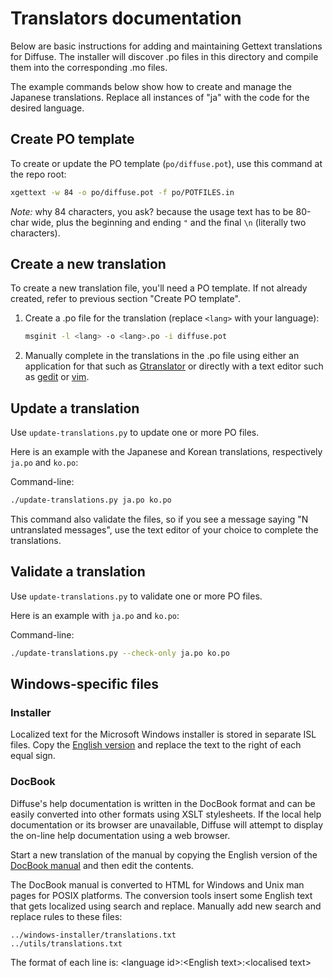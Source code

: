 # Translators documentation

Below are basic instructions for adding and maintaining Gettext translations
for Diffuse.  The installer will discover .po files in this directory and
compile them into the corresponding .mo files.

The example commands below show how to create and manage the Japanese
translations.  Replace all instances of "ja" with the code for the desired
language.

## Create PO template

To create or update the PO template (`po/diffuse.pot`), use this command at the
repo root:

```sh
xgettext -w 84 -o po/diffuse.pot -f po/POTFILES.in
```

_Note:_ why 84 characters, you ask? because the usage text has to be 80-char
wide, plus the beginning and ending `"` and the final `\n` (literally two
characters).

## Create a new translation

To create a new translation file, you'll need a PO template. If not already
created, refer to previous section "Create PO template".

1. Create a .po file for the translation (replace `<lang>` with your language):

   ```sh
   msginit -l <lang> -o <lang>.po -i diffuse.pot
   ```

2. Manually complete in the translations in the .po file using either an
   application for that such as [Gtranslator][gtranslator] or directly with a
   text editor such as [gedit][gedit] or [vim][vim].

[gtranslator]: https://www.flathub.org/apps/details/org.gnome.Gtranslator
[gedit]: https://www.flathub.org/apps/details/org.gnome.gedit
[vim]: https://www.vim.org/

## Update a translation

Use `update-translations.py` to update one or more PO files.

Here is an example with the Japanese and Korean translations, respectively
`ja.po` and `ko.po`:

Command-line:

```sh
./update-translations.py ja.po ko.po
```

This command also validate the files, so if you see a message saying "N
untranslated messages", use the text editor of your choice to complete the
translations.

## Validate a translation

Use `update-translations.py` to validate one or more PO files.

Here is an example with `ja.po` and `ko.po`:

Command-line:
```sh
./update-translations.py --check-only ja.po ko.po
```

## Windows-specific files

### Installer

Localized text for the Microsoft Windows installer is stored in separate ISL
files. Copy the [English version][english-win-docs] and replace the text to the
right of each equal sign.

[english-win-docs]: ../windows-installer/en.isl

### DocBook

Diffuse's help documentation is written in the DocBook format and can be easily
converted into other formats using XSLT stylesheets. If the local help
documentation or its browser are unavailable, Diffuse will attempt to display
the on-line help documentation using a web browser.

Start a new translation of the manual by copying the English version of the
[DocBook manual][docbook-manual] and then edit the contents.

The DocBook manual is converted to HTML for Windows and Unix man pages for
POSIX platforms. The conversion tools insert some English text that gets
localized using search and replace. Manually add new search and replace rules
to these files:

    ../windows-installer/translations.txt
    ../utils/translations.txt

The format of each line is: \<language id\>:\<English text\>:\<localised text\>

[docbook-manual]: ../data/usr/share/gnome/help/diffuse/C/diffuse.xml
